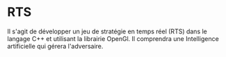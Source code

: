 # RTS
Il s'agit de développer un jeu de stratégie en temps réel (RTS) dans le langage C++ et utilisant la librairie OpenGl. Il comprendra une Intelligence artificielle qui gérera l'adversaire.
